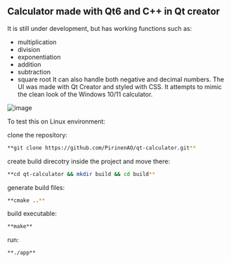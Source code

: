 ## Calculator made with Qt6 and C++ in Qt creator

It is still under development, but has working functions such as:
- multiplication 
- division
- exponentiation
- addition
- subtraction
- square root
It can also handle both negative and decimal numbers.
The UI was made with Qt Creator and styled with CSS. It attempts to mimic the clean look of the Windows 10/11 calculator.


![image](https://github.com/PirinenAO/qt-calculator/assets/119351375/c2b92930-575d-45ee-84c3-488c4e6cca22)



To test this on Linux environment:

clone the repository:
```bash
**git clone https://github.com/PirinenAO/qt-calculator.git**
```
create build direcotry inside the project and move there:
```bash
**cd qt-calculator && mkdir build && cd build**
```
generate build files:
```bash
**cmake ..**
```
build executable:
```bash
**make**
```
run:
```bash
**./app**
```
